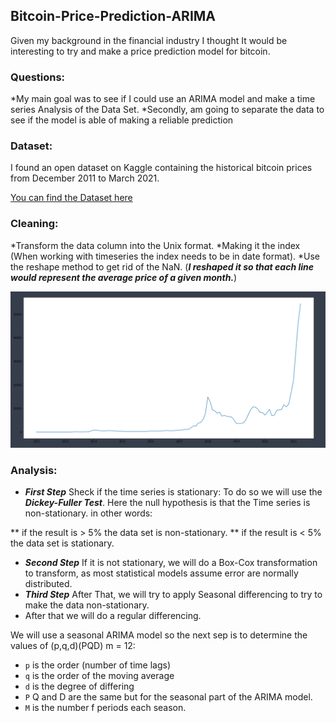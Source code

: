 ## Bitcoin-Price-Prediction-ARIMA

Given my background in the financial industry I thought It  would be interesting to try and make a price prediction model for bitcoin.

### Questions:

*My main goal was to see if I could use an ARIMA model and make a time series Analysis of the Data Set.
*Secondly, am going to separate the data to see if the model is able of making a reliable prediction

### Dataset:

I found an open dataset on Kaggle containing the historical bitcoin prices from December 2011 to March 2021.

[You can find the Dataset here](https://www.kaggle.com/mczielinski/bitcoin-historical-data)

### Cleaning:

*Transform the data column into the Unix format.
*Making it the index (When working with timeseries the index needs to be in date format).
*Use the reshape method to get rid of the NaN. (***I reshaped it so that each line would represent the average price of a given month.***)


![Alt text](https://github.com/CacorinoDias/Bitcoin-Price-Prediction-ARIMA-/blob/master/Images/Monthly_Reshaped.PNG?raw=true "Title")

### Analysis:


* ***First Step*** Sheck if the time series is stationary: To do so we will use the ***Dickey-Fuller Test***. Here the null hypothesis is that the Time series is non-stationary. in other words:

** if the result is > 5% the data set is non-stationary.
** if the result is < 5% the data set is stationary.

* ***Second Step*** If it is not stationary, we will do a Box-Cox transformation to transform, as most statistical models assume error are normally distributed.
* ***Third Step*** After That, we will try to apply Seasonal differencing to try to make the data non-stationary.
* After that we will do a regular differencing.

We will use a seasonal ARIMA model so the next sep is to determine the values of (p,q,d)(PQD) m = 12:


* `p` is the order (number of time lags)
* `q` is the order of the moving average
* `d` is the degree of differing
* `P` Q and D are the same but for the seasonal part of the ARIMA model.
* `M` is the number f periods each season.










